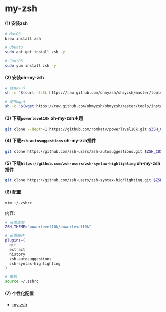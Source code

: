 # my-zsh

#### (1) 安装zsh

```bash
# MacOS
brew install zsh

# Ubuntu
sudo apt-get install zsh -y

# CentOS
sudo yum install zsh -y
```

#### (2) 安装oh-my-zsh

```bash
# 使用curl
sh -c "$(curl -fsSL https://raw.github.com/ohmyzsh/ohmyzsh/master/tools/install.sh)"

# 使用wget
sh -c "$(wget https://raw.github.com/ohmyzsh/ohmyzsh/master/tools/install.sh -O -)"
```

#### (3) 下载`powerlevel10k` oh-my-zsh主题

```bash
git clone --depth=1 https://github.com/romkatv/powerlevel10k.git $ZSH_CUSTOM/themes/powerlevel10k
```

#### (4) 下载`zsh-autosuggestions` oh-my-zsh插件

```bash
git clone https://github.com/zsh-users/zsh-autosuggestions.git $ZSH_CUSTOM/plugins/zsh-autosuggestions
```

#### (5) 下载`https://github.com/zsh-users/zsh-syntax-highlighting` oh-my-zsh插件

```bash
git clone https://github.com/zsh-users/zsh-syntax-highlighting.git $ZSH_CUSTOM/plugins/zsh-syntax-highlighting
```

#### (6) 配置

```bash
vim ~/.zshrc
```

内容:

```zsh
# 设置主题
ZSH_THEME="powerlevel10k/powerlevel10k"

# 设置插件
plugins=(
  git
  extract
  history
  zsh-autosuggestions
  zsh-syntax-highlighting
)  
```

```zsh
# 重启
source ~/.zshrc
```

#### (7) 个性化配置

* [my.zsh](./custom/my.zsh)
